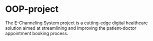 # OOP-project
The E-Channeling System project is a cutting-edge digital healthcare solution aimed at streamlining and improving the patient-doctor appointment booking process. 
